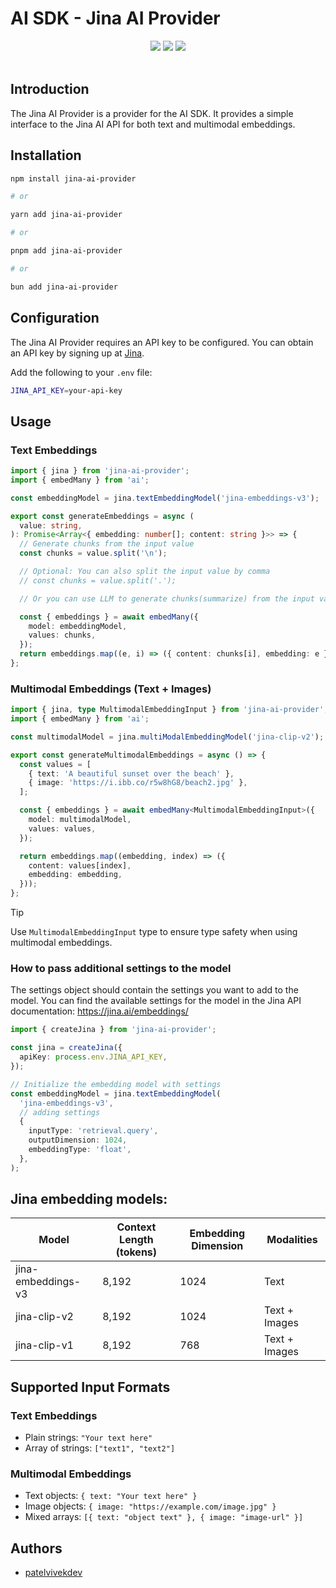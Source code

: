 # AI SDK - Jina AI Provider

<div align="center">
<a href="https://www.npmjs.com/package/jina-ai-provider"><img src="https://img.shields.io/npm/v/jina-ai-provider"/><a>
<a href="https://www.npmjs.com/package/jina-ai-provider"><img src="https://img.shields.io/npm/dm/jina-ai-provider"/><a>
<a href="https://github.com/patelvivekdev/jina-ai-provider/actions/workflows/CI.yml"><img src="https://github.com/patelvivekdev/jina-ai-provider/actions/workflows/CI.yml/badge.svg"/><a>
</div>
<br>

## Introduction

The Jina AI Provider is a provider for the AI SDK. It provides a simple interface to the Jina AI API for both text and multimodal embeddings.

## Installation

```bash
npm install jina-ai-provider

# or

yarn add jina-ai-provider

# or

pnpm add jina-ai-provider

# or

bun add jina-ai-provider
```

## Configuration

The Jina AI Provider requires an API key to be configured. You can obtain an API key by signing up at [Jina](https://jina.ai).

Add the following to your `.env` file:

```bash
JINA_API_KEY=your-api-key
```

## Usage

### Text Embeddings

```typescript
import { jina } from 'jina-ai-provider';
import { embedMany } from 'ai';

const embeddingModel = jina.textEmbeddingModel('jina-embeddings-v3');

export const generateEmbeddings = async (
  value: string,
): Promise<Array<{ embedding: number[]; content: string }>> => {
  // Generate chunks from the input value
  const chunks = value.split('\n');

  // Optional: You can also split the input value by comma
  // const chunks = value.split('.');

  // Or you can use LLM to generate chunks(summarize) from the input value

  const { embeddings } = await embedMany({
    model: embeddingModel,
    values: chunks,
  });
  return embeddings.map((e, i) => ({ content: chunks[i], embedding: e }));
};
```

### Multimodal Embeddings (Text + Images)

```typescript
import { jina, type MultimodalEmbeddingInput } from 'jina-ai-provider';
import { embedMany } from 'ai';

const multimodalModel = jina.multiModalEmbeddingModel('jina-clip-v2');

export const generateMultimodalEmbeddings = async () => {
  const values = [
    { text: 'A beautiful sunset over the beach' },
    { image: 'https://i.ibb.co/r5w8hG8/beach2.jpg' },
  ];

  const { embeddings } = await embedMany<MultimodalEmbeddingInput>({
    model: multimodalModel,
    values: values,
  });

  return embeddings.map((embedding, index) => ({
    content: values[index],
    embedding: embedding,
  }));
};
```

> [!TIP]
> Use `MultimodalEmbeddingInput` type to ensure type safety when using multimodal embeddings.

### How to pass additional settings to the model

The settings object should contain the settings you want to add to the model. You can find the available settings for the model in the Jina API documentation: https://jina.ai/embeddings/

```typescript
import { createJina } from 'jina-ai-provider';

const jina = createJina({
  apiKey: process.env.JINA_API_KEY,
});

// Initialize the embedding model with settings
const embeddingModel = jina.textEmbeddingModel(
  'jina-embeddings-v3',
  // adding settings
  {
    inputType: 'retrieval.query',
    outputDimension: 1024,
    embeddingType: 'float',
  },
);
```

## Jina embedding models:

| Model              | Context Length (tokens) | Embedding Dimension | Modalities    |
| ------------------ | ----------------------- | ------------------- | ------------- |
| jina-embeddings-v3 | 8,192                   | 1024                | Text          |
| jina-clip-v2       | 8,192                   | 1024                | Text + Images |
| jina-clip-v1       | 8,192                   | 768                 | Text + Images |

## Supported Input Formats

### Text Embeddings

- Plain strings: `"Your text here"`
- Array of strings: `["text1", "text2"]`

### Multimodal Embeddings

- Text objects: `{ text: "Your text here" }`
- Image objects: `{ image: "https://example.com/image.jpg" }`
- Mixed arrays: `[{ text: "object text" }, { image: "image-url" }]`

## Authors

- [patelvivekdev](https://patelvivek.dev)
